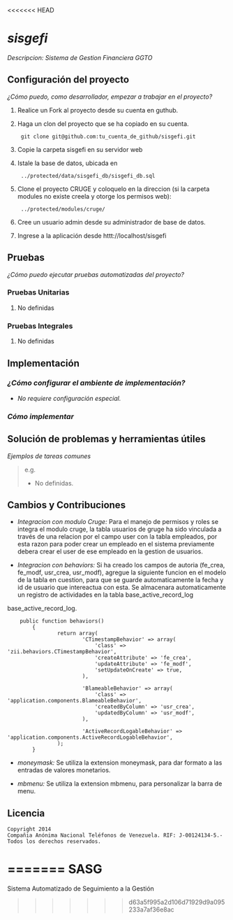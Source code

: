 <<<<<<< HEAD
# _sisgefi_

_Descripcion: Sistema de Gestion Financiera GGTO_

## Configuración del proyecto

_¿Cómo puedo, como desarrollador, empezar a trabajar en el proyecto?_ 

1. Realice un Fork al proyecto desde su cuenta en guthub.
2. Haga un clon del proyecto que se ha copiado en su cuenta.
     
        git clone git@github.com:tu_cuenta_de_github/sisgefi.git

3. Copie la carpeta sisgefi en su servidor web
4. Istale la base de datos, ubicada en  

        ../protected/data/sisgefi_db/sisgefi_db.sql

5. Clone el proyecto CRUGE y coloquelo en la direccion
    (si la carpeta modules no existe creela y otorge los permisos web):

        ../protected/modules/cruge/

6. Cree un usuario admin desde su administrador de base de datos.
7. Ingrese a la aplicación desde httt://localhost/sisgefi


## Pruebas

_¿Cómo puedo ejecutar pruebas automatizadas del proyecto?_

### Pruebas Unitarias

1. No definidas

### Pruebas Integrales

1. No definidas

## Implementación

### _¿Cómo configurar el ambiente de implementación?_

- _No requiere configuración especial._

### _Cómo implementar_

## Solución de problemas y herramientas útiles

_Ejemplos de tareas comunes_

> e.g.
> 
> - No definidas.

## Cambios y Contribuciones

- _Integracion con modulo Cruge:_
    Para el manejo de permisos y roles se integra el modulo cruge, la tabla usuarios de
    gruge ha sido vinculada a través de una relacion por el campo user con la tabla 
    empleados, por esta razon para poder crear un empleado en el sistema previamente debera
    crear el user de ese empleado en la gestion de usuarios.

- _Integracion con behaviors:_
    Si ha creado los campos de autoria (fe_crea, fe_modf, usr_crea, usr_modf), 
    agregue la siguiente funcion en el modelo de la tabla en cuestion, para que
    se guarde automaticamente la fecha y id de usuario que intereactua con esta.
    Se almacenara automaticamente un registro de actividades en la tabla base_active_record_log

base_active_record_log.

        public function behaviors()
            {
                    return array(
                            'CTimestampBehavior' => array(
                                'class' => 'zii.behaviors.CTimestampBehavior',
                                'createAttribute' => 'fe_crea',
                                'updateAttribute' => 'fe_modf',
                                'setUpdateOnCreate' => true,
                            ),

                            'BlameableBehavior' => array(
                                'class' => 'application.components.BlameableBehavior',
                                'createdByColumn' => 'usr_crea',
                                'updatedByColumn' => 'usr_modf',
                            ),

                            'ActiveRecordLogableBehavior' => 'application.components.ActiveRecordLogableBehavior',
                    );
            }

- _moneymask:_
    Se utiliza la extension moneymask, para dar formato a las entradas de valores monetarios.

- _mbmenu:_
    Se utiliza la extension mbmenu, para personalizar la barra de menu.


## Licencia

    Copyright 2014
    Compañia Anónima Nacional Teléfonos de Venezuela. RIF: J-00124134-5.- Todos los derechos reservados.
=======
SASG
====

Sistema Automatizado de Seguimiento a la Gestión
>>>>>>> d63a5f995a2d106d71929d9a095233a7af36e8ac
